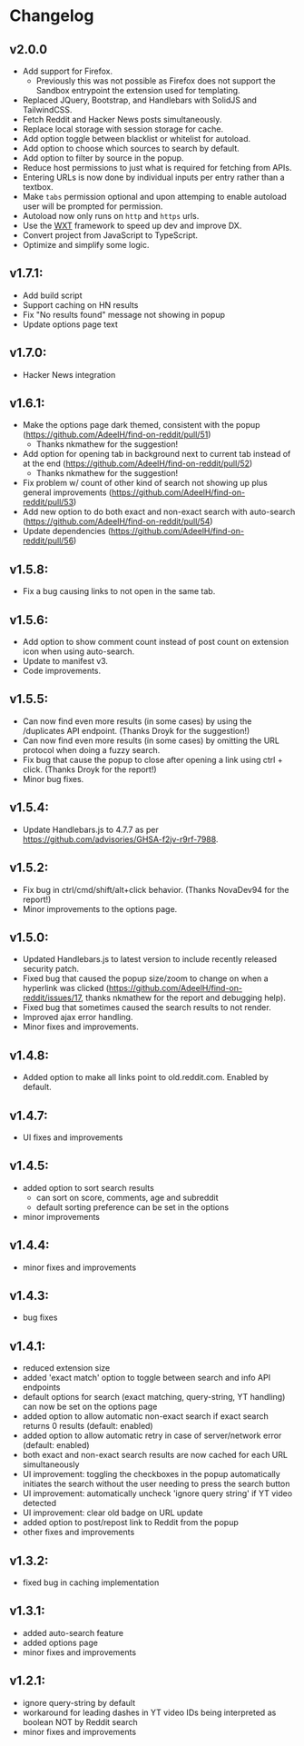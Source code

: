 # Changelog

## v2.0.0
- Add support for Firefox.
  - Previously this was not possible as Firefox does not support the Sandbox entrypoint the extension used for templating.
- Replaced JQuery, Bootstrap, and Handlebars with SolidJS and TailwindCSS.
- Fetch Reddit and Hacker News posts simultaneously.
- Replace local storage with session storage for cache.
- Add option toggle between blacklist or whitelist for autoload.
- Add option to choose which sources to search by default.
- Add option to filter by source in the popup.
- Reduce host permissions to just what is required for fetching from APIs.
- Entering URLs is now done by individual inputs per entry rather than a textbox.
- Make `tabs` permission optional and upon attemping to enable autoload user will be prompted for permission.
- Autoload now only runs on `http` and `https` urls.
- Use the [WXT](https://wxt.dev) framework to speed up dev and improve DX.
- Convert project from JavaScript to TypeScript.
- Optimize and simplify some logic.

## v1.7.1:
- Add build script
- Support caching on HN results
- Fix "No results found" message not showing in popup
- Update options page text

## v1.7.0:
- Hacker News integration

## v1.6.1:
- Make the options page dark themed, consistent with the popup (https://github.com/AdeelH/find-on-reddit/pull/51)
  - Thanks nkmathew for the suggestion!
- Add option for opening tab in background next to current tab instead of at the end (https://github.com/AdeelH/find-on-reddit/pull/52)
  - Thanks nkmathew for the suggestion!
- Fix problem w/ count of other kind of search not showing up plus general improvements (https://github.com/AdeelH/find-on-reddit/pull/53)
- Add new option to do both exact and non-exact search with auto-search (https://github.com/AdeelH/find-on-reddit/pull/54)
- Update dependencies (https://github.com/AdeelH/find-on-reddit/pull/56)

## v1.5.8:
- Fix a bug causing links to not open in the same tab.

## v1.5.6:
- Add option to show comment count instead of post count on extension icon when
  using auto-search.
- Update to manifest v3.
- Code improvements.

## v1.5.5:
- Can now find even more results (in some cases) by using the /duplicates
  API endpoint. (Thanks Droyk for the suggestion!)
- Can now find even more results (in some cases) by omitting the URL protocol
  when doing a fuzzy search.
- Fix bug that cause the popup to close after opening a link using ctrl + click.
  (Thanks Droyk for the report!)
- Minor bug fixes.

## v1.5.4:
- Update Handlebars.js to 4.7.7 as per https://github.com/advisories/GHSA-f2jv-r9rf-7988.

## v1.5.2:
- Fix bug in ctrl/cmd/shift/alt+click behavior. (Thanks NovaDev94 for the report!)
- Minor improvements to the options page.

## v1.5.0:
- Updated Handlebars.js to latest version to
  include recently released security patch.
- Fixed bug that caused the popup size/zoom to change on when a hyperlink was
  clicked (https://github.com/AdeelH/find-on-reddit/issues/17,
  thanks nkmathew for the report and debugging help).
- Fixed bug that sometimes caused the search results to not render.
- Improved ajax error handling.
- Minor fixes and improvements.

## v1.4.8:
- Added option to make all links point to old.reddit.com. Enabled by default.

## v1.4.7:
- UI fixes and improvements

## v1.4.5:
- added option to sort search results
  - can sort on score, comments, age and
    subreddit
  - default sorting preference can be set
    in the options
- minor improvements

## v1.4.4:
- minor fixes and improvements

## v1.4.3:
- bug fixes

## v1.4.1:
- reduced extension size
- added 'exact match' option to
  toggle between search and info
  API endpoints
- default options for search (exact matching,
  query-string, YT handling) can now be set
  on the options page
- added option to allow automatic non-exact
  search if exact search returns 0 results
  (default: enabled)
- added option to allow automatic retry in
  case of server/network error
  (default: enabled)
- both exact and non-exact search results
  are now cached for each URL
  simultaneously
- UI improvement: toggling the checkboxes
  in the popup automatically initiates
  the search without the user needing to
  press the search button
- UI improvement: automatically uncheck
  'ignore query string' if YT video detected
- UI improvement: clear old badge on
  URL update
- added option to post/repost link to Reddit
  from the popup
- other fixes and improvements

## v1.3.2:
- fixed bug in caching implementation

## v1.3.1:
- added auto-search feature
- added options page
- minor fixes and improvements

## v1.2.1:
- ignore query-string by default
- workaround for leading dashes in YT video
  IDs being interpreted as boolean NOT by
  Reddit search
- minor fixes and improvements
